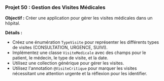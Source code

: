 ### **Projet 50 : Gestion des Visites Médicales**
**Objectif :** Créer une application pour gérer les visites médicales dans un hôpital.

**Détails :**
- Créez une énumération `TypeVisite` pour représenter les différents types de visites (CONSULTATION, URGENCE, SUIVI).
- Implémentez une classe `VisiteMedicale` avec des champs pour le patient, le médecin, le type de visite, et la date.
- Utilisez une collection générique pour gérer les visites.
- Utilisez l'annotation `@VisiteCritique` pour marquer les visites nécessitant une attention urgente et la réflexion pour les identifier.